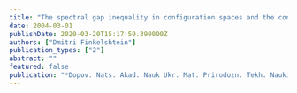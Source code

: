 ```yaml
---
title: "The spectral gap inequality in configuration spaces and the concentration properties of a Poisson measure"
date: 2004-03-01
publishDate: 2020-03-20T15:17:50.390000Z
authors: ["Dmitri Finkelshtein"]
publication_types: ["2"]
abstract: ""
featured: false
publication: "*Dopov. Nats. Akad. Nauk Ukr. Mat. Prirodozn. Tekh. Nauki*"
---
```


